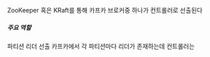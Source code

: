 
ZooKeeper 혹은 KRaft를 통해 카프카 브로커중 하나가 컨트롤러로 선출된다

##### 주요 역할

파티션 리더 선출
카프카에서 각 파티션마다 리더가 존재하는데 컨트롤러는 